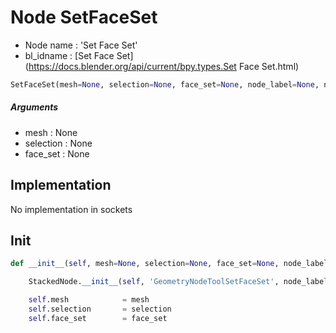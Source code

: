 # Node SetFaceSet

- Node name : 'Set Face Set'
- bl_idname : [Set Face Set](https://docs.blender.org/api/current/bpy.types.Set Face Set.html)


``` python
SetFaceSet(mesh=None, selection=None, face_set=None, node_label=None, node_color=None)
```
##### Arguments

- mesh : None
- selection : None
- face_set : None

## Implementation

No implementation in sockets

## Init

``` python
def __init__(self, mesh=None, selection=None, face_set=None, node_label=None, node_color=None):

    StackedNode.__init__(self, 'GeometryNodeToolSetFaceSet', node_label=node_label, node_color=node_color)

    self.mesh            = mesh
    self.selection       = selection
    self.face_set        = face_set
```

